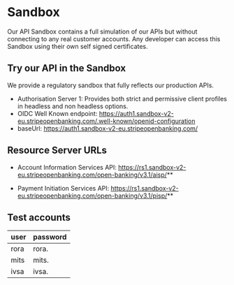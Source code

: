 # Sandbox

Our API Sandbox contains a full simulation of our APIs but without connecting to any real customer accounts. Any developer can access this Sandbox using their own self signed certificates.

## Try our API in the Sandbox

We provide a regulatory sandbox that fully reflects our production APIs.

- Authorisation Server 1: Provides both strict and permissive client profiles in headless and non headless options.
- OIDC Well Known endpoint: https://auth1.sandbox-v2-eu.stripeopenbanking.com/.well-known/openid-configuration
- baseUrl: https://auth1.sandbox-v2-eu.stripeopenbanking.com/

## Resource Server URLs
- Account Information Services API: https://rs1.sandbox-v2-eu.stripeopenbanking.com/open-banking/v3.1/aisp/**

- Payment Initiation Services API: https://rs1.sandbox-v2-eu.stripeopenbanking.com/open-banking/v3.1/pisp/**

## Test accounts

| user | password |
|------|----------|
| rora |	rora.   |
| mits |	mits.   |
| ivsa |	ivsa.   |
